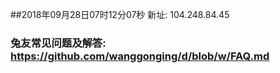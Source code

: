 ##2018年09月28日07时12分07秒 新址: 104.248.84.45
### 兔友常见问题及解答: https://github.com/wanggonging/d/blob/w/FAQ.md
